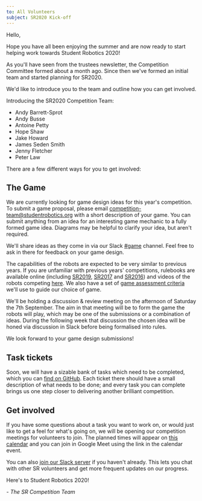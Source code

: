 ```yaml
---
to: All Volunteers
subject: SR2020 Kick-off
---
```


Hello,

Hope you have all been enjoying the summer and are now ready to start helping work towards Student Robotics 2020!

As you'll have seen from the trustees newsletter, the Competition Committee formed about a month ago. Since then we've formed an initial team and started planning for SR2020.

We'd like to introduce you to the team and outline how you can get involved.

Introducing the SR2020 Competition Team:

- Andy Barrett-Sprot
- Andy Busse
- Antoine Petty
- Hope Shaw
- Jake Howard
- James Seden Smith
- Jenny Fletcher
- Peter Law

There are a few different ways for you to get involved:

## The Game

We are currently looking for game design ideas for this year's competition. To submit a game proposal, please email competition-team@studentrobotics.org with a short description of your game. You can submit anything from an idea for an interesting game mechanic to a fully formed game idea. Diagrams may be helpful to clarify your idea, but aren't required.

We'll share ideas as they come in via our Slack [#game][slack-game] channel. Feel free to ask in there for feedback on your game design.

The capabilities of the robots are expected to be very similar to previous years. If you are unfamiliar with previous years' competitions, rulebooks are available online (including [SR2019][rules-2019], [SR2017][rules-2017] and [SR2016][rules-2016]) and videos of the robots competing [here](https://www.youtube.com/user/studentrobotics). We also have a set of [game assessment criteria](https://srobo.github.io/runbook/programme/game-design/assessment-criteria/) we'll use to guide our choice of game.

We'll be holding a discussion & review meeting on the afternoon of Saturday the
7th September. The aim in that meeting will be to form the game the robots will
play, which may be one of the submissions or a combination of ideas. During the
following week that discussion the chosen idea will be honed via discussion in
Slack before being formalised into rules.

We look forward to your game design submissions!

## Task tickets

Soon, we will have a sizable bank of tasks which need to be completed, which you can [find on GitHub](https://github.com/srobo/tasks/issues). Each ticket there should have a small description of what needs to be done; and every task you can complete brings us one step closer to delivering another brilliant competition.

## Get involved

If you have some questions about a task you want to work on, or would just like to get a feel for what's going on, we will be opening our competition meetings for volunteers to join. The planned times will appear on [this calendar](https://calendar.google.com/calendar/embed?src=studentrobotics.org_oqdjasvpps8smo0d5nte417rak%40group.calendar.google.com&ctz=Europe%2FLondon) and you can join in Google Meet using the link in the calendar event.

You can also [join our Slack server](https://goo.gl/forms/Maq41MHF8CYSRVn83) if you haven't already. This lets you chat with other SR volunteers and get more frequent updates on our progress.

Here's to Student Robotics 2020!

*- The SR Competition Team*


[rules-2019]: https://studentrobotics.org/docs/resources/2019/rulebook.pdf
[rules-2017]: https://github.com/srobo/srweb/tree/master/resources/2017/rulebook.pdf
[rules-2016]: https://github.com/srobo/srweb/tree/master/resources/2016/rulebook.pdf
[slack-game]: https://studentrobotics.slack.com/messages/game
